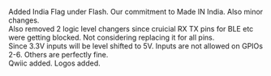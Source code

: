 Added India Flag under Flash. Our commitment to Made IN India. Also minor changes. <br>
Also removed 2 logic level changers since cruicial RX TX pins for BLE etc were getting blocked. Not considering replacing it for all pins. <br>
Since 3.3V inputs will be level shifted to 5V. Inputs are not allowed on GPIOs 2-6. Others are perfectly fine. <br>
Qwiic added. Logos added. 
